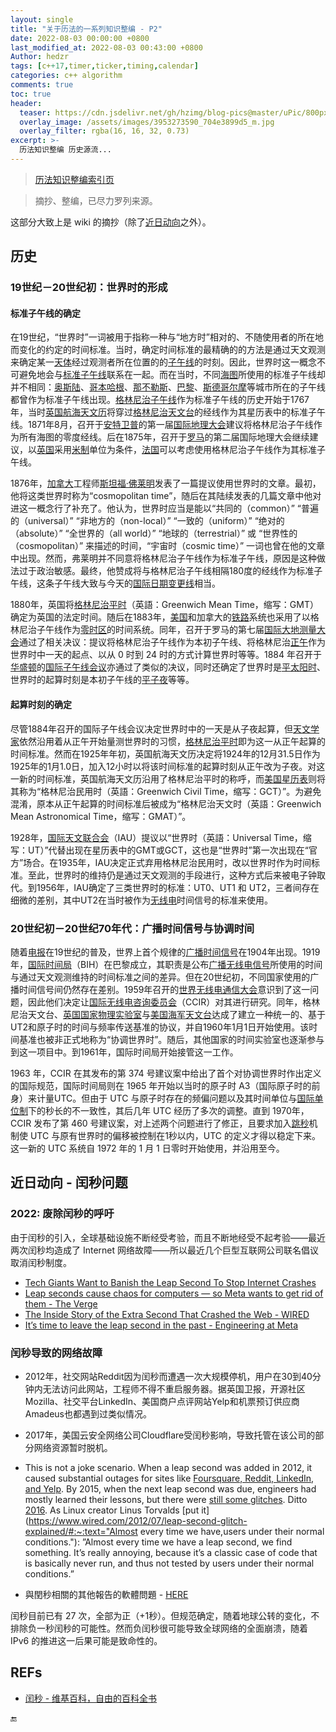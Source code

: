```yaml
---
layout: single
title: "关于历法的一系列知识整编 - P2"
date: 2022-08-03 00:00:00 +0800
last_modified_at: 2022-08-03 00:43:00 +0800
Author: hedzr
tags: [c++17,timer,ticker,timing,calendar]
categories: c++ algorithm
comments: true
toc: true
header:
  teaser: https://cdn.jsdelivr.net/gh/hzimg/blog-pics@master/uPic/800px-World_Time_Zones_Map.png
  overlay_image: /assets/images/3953273590_704e3899d5_m.jpg
  overlay_filter: rgba(16, 16, 32, 0.73)
excerpt: >-
  历法知识整编 历史源流...
---
```


> [历法知识整编索引页](https://hedzr.com/c++/algorithm/about-legal-calendar/)

> 摘抄、整编，已尽力罗列来源。

这部分大致上是 wiki 的摘抄（除了[近日动向](#近日动向---闰秒问题)之外）。

## 历史

### 19世纪－20世纪初：世界时的形成

#### 标准子午线的确定

在19世纪，“世界时”一词被用于指称一种与“地方时”相对的、不随使用者的所在地而变化的约定的时间标准。当时，确定时间标准的最精确的的方法是通过天文观测来确定某一[天体](https://zh.wikipedia.org/wiki/天体)经过观测者所在位置的的[子午线](https://zh.wikipedia.org/wiki/子午线)的时刻。因此，世界时这一概念不可避免地会与[标准子午线](https://zh.wikipedia.org/wiki/本初子午線)联系在一起。而在当时，不同[海图](https://zh.wikipedia.org/wiki/海图)所使用的标准子午线却并不相同：[奥斯陆](https://zh.wikipedia.org/wiki/奥斯陆)、[哥本哈根](https://zh.wikipedia.org/wiki/哥本哈根)、[那不勒斯](https://zh.wikipedia.org/wiki/那不勒斯)、[巴黎](https://zh.wikipedia.org/wiki/巴黎)、[斯德哥尔摩](https://zh.wikipedia.org/wiki/斯德哥尔摩)等城市所在的子午线都曾作为标准子午线出现。[格林尼治子午线](https://zh.wikipedia.org/wiki/格林尼治子午線)作为标准子午线的历史开始于1767年，当时[英国航海天文历](https://zh.wikipedia.org/w/index.php?title=英国航海天文历&action=edit&redlink=1)将穿过[格林尼治天文台](https://zh.wikipedia.org/wiki/格林尼治天文台)的经线作为其星历表中的标准子午线。1871年8月，召开于[安特卫普](https://zh.wikipedia.org/wiki/安特卫普)的第一届[国际地理大会](https://zh.wikipedia.org/wiki/國際地理聯合會)建议将格林尼治子午线作为所有海图的零度经线。后在1875年，召开于[罗马](https://zh.wikipedia.org/wiki/罗马)的第二届国际地理大会继续建议，以[英国](https://zh.wikipedia.org/wiki/英国)采用[米制](https://zh.wikipedia.org/wiki/米制)单位为条件，[法国](https://zh.wikipedia.org/wiki/法国)可以考虑使用格林尼治子午线作为其标准子午线。

1876年，[加拿大](https://zh.wikipedia.org/wiki/加拿大)工程师[斯坦福·佛莱明](https://zh.wikipedia.org/wiki/斯坦福·佛莱明)发表了一篇提议使用世界时的文章。最初，他将这类世界时称为“cosmopolitan time”，随后在其陆续发表的几篇文章中他对进这一概念行了补充了。他认为，世界时应当是能以“共同的（common）” “普遍的（universal）” “非地方的（non-local）” “一致的（uniform）” “绝对的（absolute）” “全世界的（all world）” “地球的（terrestrial）” 或 “世界性的（cosmopolitan）” 来描述的时间，“宇宙时（cosmic time）” 一词也曾在他的文章中出现。然而，弗莱明并不同意将格林尼治子午线作为标准子午线，原因是这种做法过于政治敏感。最终，他赞成将与格林尼治子午线相隔180度的经线作为标准子午线，这条子午线大致与今天的[国际日期变更线](https://zh.wikipedia.org/wiki/国际日期变更线)相当。

1880年，英国将[格林尼治平时](https://zh.wikipedia.org/wiki/格林尼治平时)（英語：Greenwich Mean Time，缩写：GMT）确定为英国的法定时间。随后在1883年，[美国](https://zh.wikipedia.org/wiki/美国)和加拿大的[铁路](https://zh.wikipedia.org/wiki/铁路)系统也采用了以格林尼治子午线作为[零时区](https://zh.wikipedia.org/wiki/零時區)的时间系统。同年，召开于罗马的第七届[国际大地测量大会](https://zh.wikipedia.org/w/index.php?title=国际地球物理联合会&action=edit&redlink=1)通过了相关决议：提议将格林尼治子午线作为本初子午线、将格林尼治[正午](https://zh.wikipedia.org/wiki/正午)作为世界时中一天的起点、以从 0 时到 24 时的方式计算世界时等等。1884 年召开于[华盛顿](https://zh.wikipedia.org/wiki/华盛顿)的[国际子午线会议](https://zh.wikipedia.org/w/index.php?title=国际子午线会议&action=edit&redlink=1)亦通过了类似的决议，同时还确定了世界时是[平太阳时](https://zh.wikipedia.org/w/index.php?title=平太阳时&action=edit&redlink=1)、世界时的起算时刻是本初子午线的[平子夜](https://zh.wikipedia.org/wiki/子夜)等等。

#### 起算时刻的确定

尽管1884年召开的国际子午线会议决定世界时中的一天是从子夜起算，但[天文学家](https://zh.wikipedia.org/wiki/天文学家)依然沿用着从正午开始量测世界时的习惯，[格林尼治平时](https://zh.wikipedia.org/wiki/格林尼治平时)即为这一从正午起算的时间标准。然而在1925年年初，英国航海天文历决定将1924年的12月31.5日作为1925年的1月1.0日，加入12小时以将该时间标准的起算时刻从正午改为子夜。对这一新的时间标准，英国航海天文历沿用了格林尼治平时的称呼，而[美国星历表](https://zh.wikipedia.org/w/index.php?title=美国星历表和航海天文历&action=edit&redlink=1)则将其称为“格林尼治民用时（英語：Greenwich Civil Time，缩写：GCT）”。为避免混淆，原本从正午起算的时间标准后被成为“格林尼治天文时（英語：Greenwich Mean Astronomical Time，缩写：GMAT）”。

1928年，[国际天文联合会](https://zh.wikipedia.org/wiki/国际天文联合会)（IAU）提议以“世界时（英語：Universal Time，缩写：UT）”代替出现在星历表中的GMT或GCT，这也是“世界时”第一次出现在“官方”场合。在1935年，IAU决定正式弃用格林尼治民用时，改以世界时作为时间标准。至此，世界时的维持仍是通过天文观测的手段进行，这种方式后来被电子钟取代。到1956年，IAU确定了三类世界时的标准：UT0、UT1 和 UT2，三者间存在细微的差别，其中UT2在当时被作为[无线电](https://zh.wikipedia.org/wiki/无线电波)时间信号的标准来使用。

### 20世纪初－20世纪70年代：广播时间信号与协调时间

随着[电报](https://zh.wikipedia.org/wiki/电报)在19世纪的普及，世界上首个规律的[广播时间信号](https://zh.wikipedia.org/w/index.php?title=广播时间信号&action=edit&redlink=1)在1904年出现。1919年，[国际时间局](https://zh.wikipedia.org/wiki/国际时间局)（BIH）在巴黎成立，其职责是公布[广播无线电信号](https://zh.wikipedia.org/wiki/電台廣播)所使用的时间与通过天文观测维持的时间标准之间的差异。但在20世纪初，不同国家使用的广播时间信号间仍然存在差别。1959年召开的[世界无线电通信大会](https://zh.wikipedia.org/wiki/世界无线电通信大会)意识到了这一问题，因此他们决定让[国际无线电咨询委员会](https://zh.wikipedia.org/wiki/国际无线电咨询委员会)（CCIR）对其进行研究。同年，格林尼治天文台、[英国国家物理实验室](https://zh.wikipedia.org/wiki/英国国家物理实验室)与[美国海军天文台](https://zh.wikipedia.org/wiki/美国海军天文台)达成了建立一种统一的、基于UT2和原子时的时间与频率传送基准的协议，并自1960年1月1日开始使用。该时间基准也被非正式地称为“协调世界时”。随后，其他国家的时间实验室也逐渐参与到这一项目中。到1961年，国际时间局开始接管这一工作。

1963 年，CCIR 在其发布的第 374 号建议案中给出了首个对协调世界时作出定义的国际规范，国际时间局则在 1965 年开始以当时的原子时 A3（国际原子时的前身）来计量UTC。但由于 UTC 与原子时存在的频偏问题以及其时间单位与[国际单位制](https://zh.wikipedia.org/wiki/国际单位制)下的秒长的不一致性，其后几年 UTC 经历了多次的调整。直到 1970年，CCIR 发布了第 460 号建议案，对上述两个问题进行了修正，且要求加入[跳秒](https://zh.wikipedia.org/wiki/跳秒)机制使 UTC 与原有世界时的偏移被控制在1秒以内，UTC 的定义才得以稳定下来。这一新的 UTC 系统自 1972 年的 1 月 1 日零时开始使用，并沿用至今。



## 近日动向 - 闰秒问题

### 2022: 废除闰秒的呼吁

由于闰秒的引入，全球基础设施不断经受考验，而且不断地经受不起考验——最近两次闰秒均造成了 Internet 网络故障——所以最近几个巨型互联网公司联名倡议取消闰秒制度。

- [Tech Giants Want to Banish the Leap Second To Stop Internet Crashes](https://www.cnet.com/tech/computing/tech-giants-try-banishing-the-leap-second-to-stop-internet-crashes/) 
- [Leap seconds cause chaos for computers — so Meta wants to get rid of them - The Verge](https://www.theverge.com/2022/7/26/23278718/leap-second-computer-chaos-meta-backs-campaign-to-end-it) 
- [The Inside Story of the Extra Second That Crashed the Web - WIRED](https://www.wired.com/2012/07/leap-second-glitch-explained/) 
- [It’s time to leave the leap second in the past - Engineering at Meta](https://engineering.fb.com/2022/07/25/production-engineering/its-time-to-leave-the-leap-second-in-the-past/) 



### 闰秒导致的网络故障

- 2012年，社交网站Reddit因为闰秒而遭遇一次大规模停机，用户在30到40分钟内无法访问此网站，工程师不得不重启服务器。据英国卫报，开源社区Mozilla、社交平台LinkedIn、美国商户点评网站Yelp和机票预订供应商Amadeus也都遇到过类似情况。

- 2017年，美国云安全网络公司Cloudflare受闰秒影响，导致托管在该公司的部分网络资源暂时脱机。
- This is not a joke scenario. When a leap second was added in 2012, it caused substantial outages for sites like [Foursquare, Reddit, LinkedIn, and Yelp](https://www.wired.com/2012/07/leap-second-glitch-explained/). By 2015, when the next leap second was due, engineers had mostly learned their lessons, but there were [still some glitches](https://www.theregister.com/2015/07/01/leap_second_bomb_bust). Ditto [2016](https://blog.cloudflare.com/how-and-why-the-leap-second-affected-cloudflare-dns/). As Linux creator Linus Torvalds [put it](https://www.wired.com/2012/07/leap-second-glitch-explained/#:~:text="Almost every time we have,users under their normal conditions."): ”Almost every time we have a leap second, we find something. It’s really annoying, because it’s a classic case of code that is basically never run, and thus not tested by users under their normal conditions.”
- 與閏秒相關的其他報告的軟體問題 - [HERE](https://zh.wikipedia.org/wiki/%E9%97%B0%E7%A7%92#%E8%88%87%E9%96%8F%E7%A7%92%E7%9B%B8%E9%97%9C%E7%9A%84%E5%85%B6%E4%BB%96%E5%A0%B1%E5%91%8A%E7%9A%84%E8%BB%9F%E9%AB%94%E5%95%8F%E9%A1%8C) 

闰秒目前已有 27 次，全部为正（+1秒）。但规范确定，随着地球公转的变化，不排除负一秒闰秒的可能性。然而负闰秒很可能导致全球网络的全面崩溃，随着 IPv6 的推进这一后果可能是致命性的。



## REFs

- [闰秒 - 维基百科，自由的百科全书](https://zh.wikipedia.org/wiki/%E9%97%B0%E7%A7%92) 



:end:

